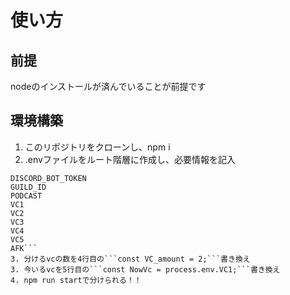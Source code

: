 # 使い方
## 前提
nodeのインストールが済んでいることが前提です
## 環境構築
1. このリポジトリをクローンし、npm i
2. .envファイルをルート階層に作成し、必要情報を記入
```CHANNNEL_ID
DISCORD_BOT_TOKEN
GUILD_ID
PODCAST
VC1
VC2
VC3
VC4
VC5
AFK```
3. 分けるvcの数を4行目の```const VC_amount = 2;```書き換え
3. 今いるvcを5行目の```const NowVc = process.env.VC1;```書き換え
4. npm run startで分けられる！！
